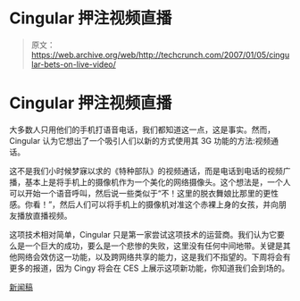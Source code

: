 # Cingular 押注视频直播

> 原文：<https://web.archive.org/web/http://techcrunch.com/2007/01/05/cingular-bets-on-live-video/>

# Cingular 押注视频直播

大多数人只用他们的手机打语音电话，我们都知道这一点，这是事实。然而，Cingular 认为它想出了一个吸引人们以新的方式使用其 3G 功能的方法:视频通话。

这不是我们小时候梦寐以求的《特种部队》的视频通话，而是电话到电话的视频广播，基本上是将手机上的摄像机作为一个美化的网络摄像头。这个想法是，一个人可以开始一个语音呼叫，然后说一些类似于“不！这里的脱衣舞娘比那里的更性感。你看！”，然后人们可以将手机上的摄像机对准这个赤裸上身的女孩，并向朋友播放直播视频。

这项技术相对简单，Cingular 只是第一家尝试这项技术的运营商。我们认为它要么是一个巨大的成功，要么是一个悲惨的失败，这里没有任何中间地带。关键是其他网络会效仿这一功能，以及跨网络共享的能力，这是我们不指望的。下周将会有更多的报道，因为 Cingy 将会在 CES 上展示这项新功能，你知道我们会到场的。

[新闻稿](https://web.archive.org/web/20201202103112/http://cingular.mediaroom.com/index.php?s=press_releases&item=1810)